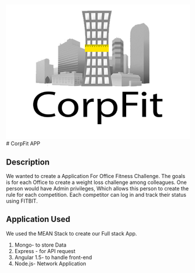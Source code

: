 <img  src="modules/core/client/img/brand/company_logo.png"/>
# CorpFit APP

## Description
We wanted to create a Application For Office Fitness Challenge. 
The goals is for each Office to create a weight loss challenge among colleagues. 
One person would have Admin privileges, Which allows this person to create the rule for each competition.
Each competitor can log in and track their status using FITBIT.

## Application Used
We used the MEAN Stack to create our Full stack App.

1. Mongo- to store Data 
2. Express - for API request
3. Angular 1.5- to handle front-end
4. Node.js- Network Application
